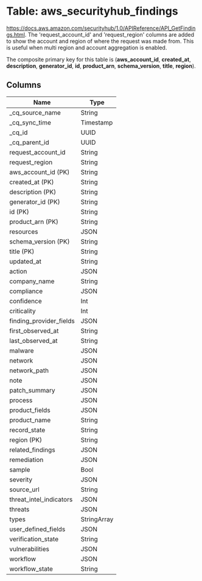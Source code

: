 # Table: aws_securityhub_findings

https://docs.aws.amazon.com/securityhub/1.0/APIReference/API_GetFindings.html. 
The 'request_account_id' and 'request_region' columns are added to show the account and region of where the request was made from. This is useful when multi region and account aggregation is enabled.

The composite primary key for this table is (**aws_account_id**, **created_at**, **description**, **generator_id**, **id**, **product_arn**, **schema_version**, **title**, **region**).

## Columns

| Name          | Type          |
| ------------- | ------------- |
|_cq_source_name|String|
|_cq_sync_time|Timestamp|
|_cq_id|UUID|
|_cq_parent_id|UUID|
|request_account_id|String|
|request_region|String|
|aws_account_id (PK)|String|
|created_at (PK)|String|
|description (PK)|String|
|generator_id (PK)|String|
|id (PK)|String|
|product_arn (PK)|String|
|resources|JSON|
|schema_version (PK)|String|
|title (PK)|String|
|updated_at|String|
|action|JSON|
|company_name|String|
|compliance|JSON|
|confidence|Int|
|criticality|Int|
|finding_provider_fields|JSON|
|first_observed_at|String|
|last_observed_at|String|
|malware|JSON|
|network|JSON|
|network_path|JSON|
|note|JSON|
|patch_summary|JSON|
|process|JSON|
|product_fields|JSON|
|product_name|String|
|record_state|String|
|region (PK)|String|
|related_findings|JSON|
|remediation|JSON|
|sample|Bool|
|severity|JSON|
|source_url|String|
|threat_intel_indicators|JSON|
|threats|JSON|
|types|StringArray|
|user_defined_fields|JSON|
|verification_state|String|
|vulnerabilities|JSON|
|workflow|JSON|
|workflow_state|String|